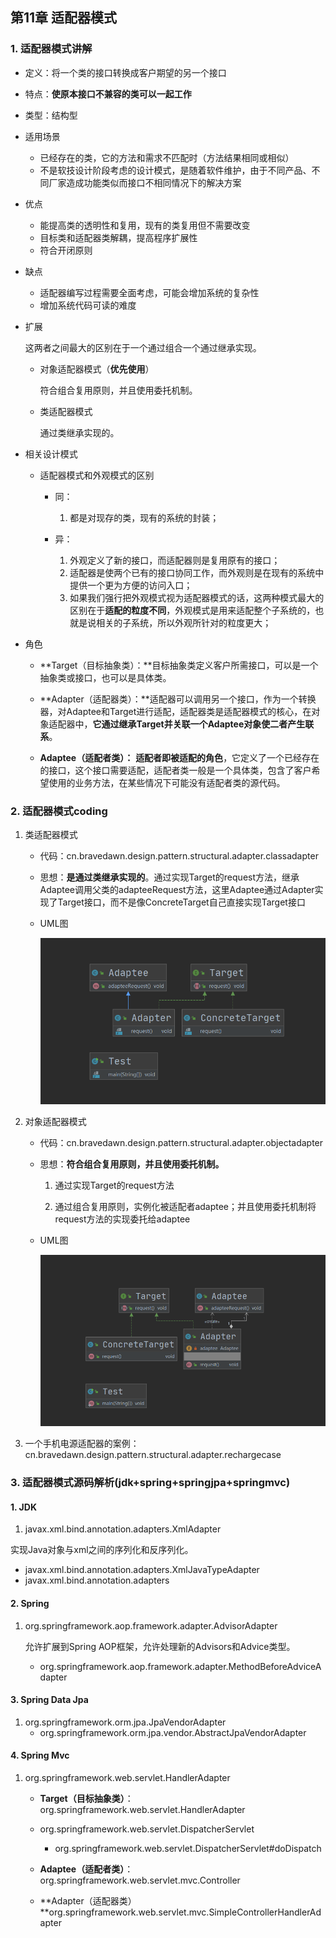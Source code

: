 ## 第11章 适配器模式

### 1. 适配器模式讲解

* 定义：将一个类的接口转换成客户期望的另一个接口

* 特点：**使原本接口不兼容的类可以一起工作**

* 类型：结构型

* 适用场景

  * 已经存在的类，它的方法和需求不匹配时（方法结果相同或相似）
  * 不是软技设计阶段考虑的设计模式，是随着软件维护，由于不同产品、不同厂家造成功能类似而接口不相同情况下的解决方案

* 优点

  * 能提高类的透明性和复用，现有的类复用但不需要改变
  * 目标类和适配器类解耦，提高程序扩展性
  * 符合开闭原则

* 缺点

  * 适配器编写过程需要全面考虑，可能会增加系统的复杂性
  * 增加系统代码可读的难度

* 扩展

  这两者之间最大的区别在于一个通过组合一个通过继承实现。

  * 对象适配器模式（**优先使用**）

    符合组合复用原则，并且使用委托机制。

  * 类适配器模式

    通过类继承实现的。

* 相关设计模式

  * 适配器模式和外观模式的区别

    * 同：

      1. 都是对现存的类，现有的系统的封装；

    * 异：

      1. 外观定义了新的接口，而适配器则是复用原有的接口；
      2. 适配器是使两个已有的接口协同工作，而外观则是在现有的系统中提供一个更为方便的访问入口；
      3. 如果我们强行把外观模式视为适配器模式的话，这两种模式最大的区别在于**适配的粒度不同**，外观模式是用来适配整个子系统的，也就是说相关的子系统，所以外观所针对的粒度更大；
* 角色

  * **Target（目标抽象类）：**目标抽象类定义客户所需接口，可以是一个抽象类或接口，也可以是具体类。

  *  **Adapter（适配器类）：**适配器可以调用另一个接口，作为一个转换器，对Adaptee和Target进行适配，适配器类是适配器模式的核心，在对象适配器中，**它通过继承Target并关联一个Adaptee对象使二者产生联系**。

  * **Adaptee（适配者类）：** **适配者即被适配的角色**，它定义了一个已经存在的接口，这个接口需要适配，适配者类一般是一个具体类，包含了客户希望使用的业务方法，在某些情况下可能没有适配者类的源代码。

### 2. 适配器模式coding

1. 类适配器模式

   * 代码：cn.bravedawn.design.pattern.structural.adapter.classadapter

   * 思想：**是通过类继承实现的**。通过实现Target的request方法，继承Adaptee调用父类的adapteeRequest方法，这里Adaptee通过Adapter实现了Target接口，而不是像ConcreteTarget自己直接实现Target接口

   * UML图

     ![](../../../笔记图片/11/46.png)

2. 对象适配器模式

   * 代码：cn.bravedawn.design.pattern.structural.adapter.objectadapter

   * 思想：**符合组合复用原则，并且使用委托机制。**

     1. 通过实现Target的request方法

     2. 通过组合复用原则，实例化被适配者adaptee；并且使用委托机制将request方法的实现委托给adaptee

   * UML图

     ![](../../../笔记图片/11/47.png)

3. 一个手机电源适配器的案例：cn.bravedawn.design.pattern.structural.adapter.rechargecase

### 3. 适配器模式源码解析(jdk+spring+springjpa+springmvc)

#### 1. JDK

1. javax.xml.bind.annotation.adapters.XmlAdapter

  实现Java对象与xml之间的序列化和反序列化。
  
  * javax.xml.bind.annotation.adapters.XmlJavaTypeAdapter
  * javax.xml.bind.annotation.adapters
  
#### 2. Spring

1. org.springframework.aop.framework.adapter.AdvisorAdapter

   允许扩展到Spring AOP框架，允许处理新的Advisors和Advice类型。

   * org.springframework.aop.framework.adapter.MethodBeforeAdviceAdapter

#### 3. Spring Data Jpa

1. org.springframework.orm.jpa.JpaVendorAdapter
   * org.springframework.orm.jpa.vendor.AbstractJpaVendorAdapter

#### 4. Spring Mvc

1. org.springframework.web.servlet.HandlerAdapter

   * **Target（目标抽象类）**：org.springframework.web.servlet.HandlerAdapter

   * org.springframework.web.servlet.DispatcherServlet
     * org.springframework.web.servlet.DispatcherServlet#doDispatch
   * **Adaptee（适配者类）**：org.springframework.web.servlet.mvc.Controller
   * **Adapter（适配器类）**org.springframework.web.servlet.mvc.SimpleControllerHandlerAdapter

